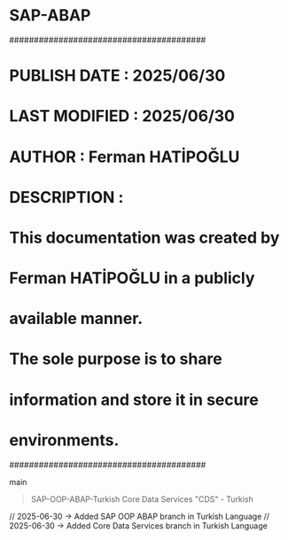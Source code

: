 # SAP-ABAP
########################################
# PUBLISH DATE : 2025/06/30            #
# LAST MODIFIED : 2025/06/30           #
# AUTHOR : Ferman HATİPOĞLU            #
# DESCRIPTION :                        #
# This documentation was created by    #
# Ferman HATİPOĞLU in a publicly       #
# available manner.                    #
#                                      #
# The sole purpose is to share         #
# information and store it in secure   #
# environments.                        #
########################################

main
 > SAP-OOP-ABAP-Turkish 
 > Core Data Services "CDS" - Turkish

// 2025-06-30 -> Added SAP OOP ABAP branch in Turkish Language
// 2025-06-30 -> Added Core Data Services branch in Turkish Language

